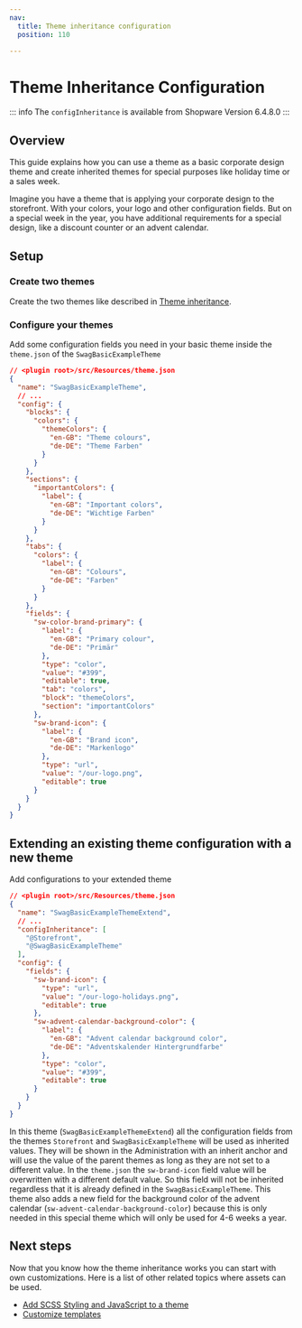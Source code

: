 ```yaml
---
nav:
  title: Theme inheritance configuration
  position: 110

---
```


# Theme Inheritance Configuration

::: info
The `configInheritance` is available from Shopware Version 6.4.8.0
:::

## Overview

This guide explains how you can use a theme as a basic corporate design theme and create inherited themes for special purposes like holiday time or a sales week.

Imagine you have a theme that is applying your corporate design to the storefront. With your colors, your logo and other configuration fields. But on a special week in the year, you have additional requirements for a special design, like a discount counter or an advent calendar.  

## Setup

### Create two themes

Create the two themes like described in [Theme inheritance](./add-theme-inheritance).

### Configure your themes

Add some configuration fields you need in your basic theme inside the `theme.json` of the `SwagBasicExampleTheme`

```json
// <plugin root>/src/Resources/theme.json
{
  "name": "SwagBasicExampleTheme",
  // ...
  "config": {
    "blocks": {
      "colors": {
        "themeColors": {
          "en-GB": "Theme colours",
          "de-DE": "Theme Farben"
        }
      }
    },
    "sections": {
      "importantColors": {
        "label": {
          "en-GB": "Important colors",
          "de-DE": "Wichtige Farben"
        }
      }
    },
    "tabs": {
      "colors": {
        "label": {
          "en-GB": "Colours",
          "de-DE": "Farben"
        }
      }
    },
    "fields": {
      "sw-color-brand-primary": {
        "label": {
          "en-GB": "Primary colour",
          "de-DE": "Primär"
        },
        "type": "color",
        "value": "#399",
        "editable": true,
        "tab": "colors",
        "block": "themeColors",
        "section": "importantColors"
      },
      "sw-brand-icon": {
        "label": {
          "en-GB": "Brand icon",
          "de-DE": "Markenlogo"
        },
        "type": "url",
        "value": "/our-logo.png",
        "editable": true
      }
    }
  }
}
```

## Extending an existing theme configuration with a new theme

Add configurations to your extended theme

```json
// <plugin root>/src/Resources/theme.json
{
  "name": "SwagBasicExampleThemeExtend",
  // ...
  "configInheritance": [
    "@Storefront",
    "@SwagBasicExampleTheme"
  ],
  "config": {
    "fields": {
      "sw-brand-icon": {
        "type": "url",
        "value": "/our-logo-holidays.png",
        "editable": true
      },
      "sw-advent-calendar-background-color": {
        "label": {
          "en-GB": "Advent calendar background color",
          "de-DE": "Adventskalender Hintergrundfarbe"
        },
        "type": "color",
        "value": "#399",
        "editable": true
      }
    }
  }
}
```

In this theme (`SwagBasicExampleThemeExtend`) all the configuration fields from the themes `Storefront` and `SwagBasicExampleTheme` will be used as inherited values. They will be shown in the Administration with an inherit anchor and will use the value of the parent themes as long as they are not set to a different value. In the `theme.json` the `sw-brand-icon` field value will be overwritten with a different default value. So this field will not be inherited regardless that it is already defined in the `SwagBasicExampleTheme`. This theme also adds a new field for the background color of the advent calendar (`sw-advent-calendar-background-color`) because this is only needed in this special theme which will only be used for 4-6 weeks a year.

## Next steps

Now that you know how the theme inheritance works you can start with own customizations. Here is a list of other related topics where assets can be used.

* [Add SCSS Styling and JavaScript to a theme](add-css-js-to-theme)
* [Customize templates](../plugins/storefront/customize-templates)
